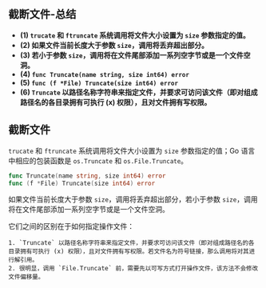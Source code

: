 ## 截断文件-总结

- **(1) `trucate` 和 `ftruncate` 系统调用将文件大小设置为 `size` 参数指定的值。**
- **(2) 如果文件当前长度大于参数 `size`，调用将丢弃超出部分。**
- **(3) 若小于参数 `size`，调用将在文件尾部添加一系列空字节或是一个文件空洞。**
- **(4) `func Truncate(name string, size int64) error`**
- **(5) `func (f *File) Truncate(size int64) error`**
- **(6) `Truncate` 以路径名称字符串来指定文件，并要求可访问该文件（即对组成路径名的各目录拥有可执行 (x) 权限），且对文件拥有写权限。**

## 截断文件

`trucate` 和 `ftruncate` 系统调用将文件大小设置为 `size` 参数指定的值；Go 语言中相应的包装函数是 `os.Truncate` 和 `os.File.Truncate`。

```go
func Truncate(name string, size int64) error
func (f *File) Truncate(size int64) error
```

如果文件当前长度大于参数 `size`，调用将丢弃超出部分，若小于参数 `size`，调用将在文件尾部添加一系列空字节或是一个文件空洞。

它们之间的区别在于如何指定操作文件：

    1. `Truncate` 以路径名称字符串来指定文件，并要求可访问该文件（即对组成路径名的各目录拥有可执行 (x) 权限），且对文件拥有写权限。若文件名为符号链接，那么调用将对其进行解引用。
    2. 很明显，调用 `File.Truncate` 前，需要先以可写方式打开操作文件，该方法不会修改文件偏移量。
